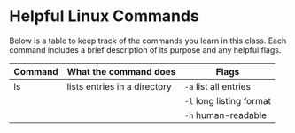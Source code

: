 # Helpful Linux Commands

Below is a table to keep track of the commands you learn in this class. Each command includes a brief description of its purpose and any helpful flags.

| Command | What the command does              | Flags                          |
|---------|------------------------------------|--------------------------------|
| ls      | lists entries in a directory       | `-a` list all entries         |
|         |                                    | `-l` long listing format      |
|         |                                    | `-h` human-readable           |
